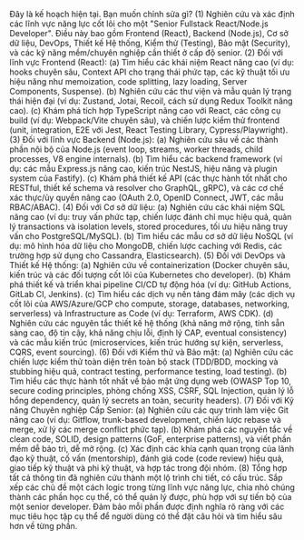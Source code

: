 Đây là kế hoạch hiện tại. Bạn muốn chỉnh sửa gì?
(1) Nghiên cứu và xác định các lĩnh vực năng lực cốt lõi cho một "Senior Fullstack React/Node.js Developer". Điều này bao gồm Frontend (React), Backend (Node.js), Cơ sở dữ liệu, DevOps, Thiết kế Hệ thống, Kiểm thử (Testing), Bảo mật (Security), và các kỹ năng mềm/chuyên nghiệp cần thiết ở cấp độ senior.
(2) Đối với lĩnh vực Frontend (React):
(a) Tìm hiểu các khái niệm React nâng cao (ví dụ: hooks chuyên sâu, Context API cho trạng thái phức tạp, các kỹ thuật tối ưu hiệu năng như memoization, code splitting, lazy loading, Server Components, Suspense).
(b) Nghiên cứu các thư viện và mẫu quản lý trạng thái hiện đại (ví dụ: Zustand, Jotai, Recoil, cách sử dụng Redux Toolkit nâng cao).
(c) Khám phá tích hợp TypeScript nâng cao với React, các công cụ build (ví dụ: Webpack/Vite chuyên sâu), và chiến lược kiểm thử frontend (unit, integration, E2E với Jest, React Testing Library, Cypress/Playwright).
(3) Đối với lĩnh vực Backend (Node.js):
(a) Nghiên cứu sâu về các thành phần nội bộ của Node.js (event loop, streams, worker threads, child processes, V8 engine internals).
(b) Tìm hiểu các backend framework (ví dụ: các mẫu Express.js nâng cao, kiến trúc NestJS, hiệu năng và plugin system của Fastify).
(c) Khám phá thiết kế API (các thực hành tốt nhất cho RESTful, thiết kế schema và resolver cho GraphQL, gRPC), và các cơ chế xác thực/ủy quyền nâng cao (OAuth 2.0, OpenID Connect, JWT, các mẫu RBAC/ABAC).
(4) Đối với Cơ sở dữ liệu:
(a) Nghiên cứu các khái niệm SQL nâng cao (ví dụ: truy vấn phức tạp, chiến lược đánh chỉ mục hiệu quả, quản lý transactions và isolation levels, stored procedures, tối ưu hiệu năng truy vấn cho PostgreSQL/MySQL).
(b) Tìm hiểu các mẫu cơ sở dữ liệu NoSQL (ví dụ: mô hình hóa dữ liệu cho MongoDB, chiến lược caching với Redis, các trường hợp sử dụng cho Cassandra, Elasticsearch).
(5) Đối với DevOps và Thiết kế Hệ thống:
(a) Nghiên cứu về containerization (Docker chuyên sâu, kiến trúc và các đối tượng cốt lõi của Kubernetes cho developer).
(b) Khám phá thiết kế và triển khai pipeline CI/CD tự động hóa (ví dụ: GitHub Actions, GitLab CI, Jenkins).
(c) Tìm hiểu các dịch vụ nền tảng đám mây (các dịch vụ cốt lõi của AWS/Azure/GCP cho compute, storage, databases, networking, serverless) và Infrastructure as Code (ví dụ: Terraform, AWS CDK).
(d) Nghiên cứu các nguyên tắc thiết kế hệ thống (khả năng mở rộng, tính sẵn sàng cao, độ tin cậy, khả năng chịu lỗi, định lý CAP, eventual consistency) và các mẫu kiến trúc (microservices, kiến trúc hướng sự kiện, serverless, CQRS, event sourcing).
(6) Đối với Kiểm thử và Bảo mật:
(a) Nghiên cứu các chiến lược kiểm thử toàn diện trên toàn bộ stack (TDD/BDD, mocking và stubbing hiệu quả, contract testing, performance testing, load testing).
(b) Tìm hiểu các thực hành tốt nhất về bảo mật ứng dụng web (OWASP Top 10, secure coding principles, phòng chống XSS, CSRF, SQL Injection, quản lý lỗ hổng dependency, quản lý secrets an toàn, security headers).
(7) Đối với Kỹ năng Chuyên nghiệp Cấp Senior:
(a) Nghiên cứu các quy trình làm việc Git nâng cao (ví dụ: Gitflow, trunk-based development, chiến lược rebase và merge, xử lý các merge conflict phức tạp).
(b) Khám phá các nguyên tắc về clean code, SOLID, design patterns (GoF, enterprise patterns), và viết phần mềm dễ bảo trì, dễ mở rộng.
(c) Xác định các khía cạnh quan trọng của lãnh đạo kỹ thuật, cố vấn (mentorship), đánh giá code (code review) hiệu quả, giao tiếp kỹ thuật và phi kỹ thuật, và hợp tác trong đội nhóm.
(8) Tổng hợp tất cả thông tin đã nghiên cứu thành một lộ trình chi tiết, có cấu trúc. Sắp xếp các chủ đề một cách logic trong từng lĩnh vực năng lực, chia nhỏ chúng thành các phần học cụ thể, có thể quản lý được, phù hợp với sự tiến bộ của một senior developer. Đảm bảo mỗi phần được định nghĩa rõ ràng với các mục tiêu học tập cụ thể để người dùng có thể đặt câu hỏi và tìm hiểu sâu hơn về từng phần.
